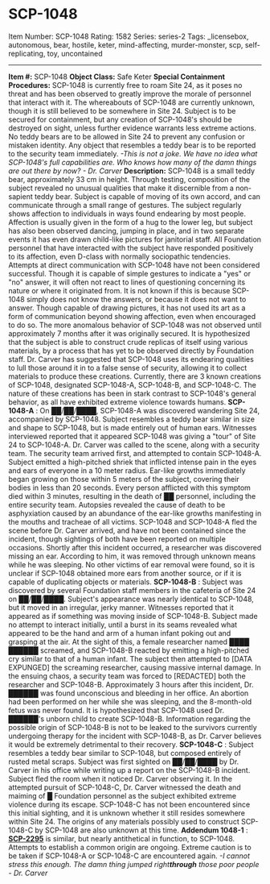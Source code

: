 # SCP-1048
Item Number: SCP-1048
Rating: 1582
Series: series-2
Tags: _licensebox, autonomous, bear, hostile, keter, mind-affecting, murder-monster, scp, self-replicating, toy, uncontained

---

**Item #:** SCP-1048
**Object Class:** Safe Keter
**Special Containment Procedures:** SCP-1048 is currently free to roam Site 24, as it poses no threat and has been observed to greatly improve the morale of personnel that interact with it. The whereabouts of SCP-1048 are currently unknown, though it is still believed to be somewhere in Site 24. Subject is to be secured for containment, but any creation of SCP-1048's should be destroyed on sight, unless further evidence warrants less extreme actions. No teddy bears are to be allowed in Site 24 to prevent any confusion or mistaken identity. Any object that resembles a teddy bear is to be reported to the security team immediately.
_-This is not a joke. We have no idea what SCP-1048's full capabilities are. Who knows how many of the damn things are out there by now? - Dr. Carver_
**Description:** SCP-1048 is a small teddy bear, approximately 33 cm in height. Through testing, composition of the subject revealed no unusual qualities that make it discernible from a non-sapient teddy bear. Subject is capable of moving of its own accord, and can communicate through a small range of gestures. The subject regularly shows affection to individuals in ways found endearing by most people. Affection is usually given in the form of a hug to the lower leg, but subject has also been observed dancing, jumping in place, and in two separate events it has even drawn child-like pictures for janitorial staff. All Foundation personnel that have interacted with the subject have responded positively to its affection, even D-class with normally sociopathic tendencies.
Attempts at direct communication with SCP-1048 have not been considered successful. Though it is capable of simple gestures to indicate a "yes" or "no" answer, it will often not react to lines of questioning concerning its nature or where it originated from. It is not known if this is because SCP-1048 simply does not know the answers, or because it does not want to answer. Though capable of drawing pictures, it has not used its art as a form of communication beyond showing affection, even when encouraged to do so.
The more anomalous behavior of SCP-1048 was not observed until approximately 7 months after it was originally secured. It is hypothesized that the subject is able to construct crude replicas of itself using various materials, by a process that has yet to be observed directly by Foundation staff. Dr. Carver has suggested that SCP-1048 uses its endearing qualities to lull those around it in to a false sense of security, allowing it to collect materials to produce these creations. Currently, there are 3 known creations of SCP-1048, designated SCP-1048-A, SCP-1048-B, and SCP-1048-C. The nature of these creations has been in stark contrast to SCP-1048's general behavior, as all have exhibited extreme violence towards humans.
**SCP-1048-A** : On ██/██/████, SCP-1048-A was discovered wandering Site 24, accompanied by SCP-1048. Subject resembles a teddy bear similar in size and shape to SCP-1048, but is made entirely out of human ears. Witnesses interviewed reported that it appeared SCP-1048 was giving a "tour" of Site 24 to SCP-1048-A. Dr. Carver was called to the scene, along with a security team. The security team arrived first, and attempted to contain SCP-1048-A. Subject emitted a high-pitched shriek that inflicted intense pain in the eyes and ears of everyone in a 10 meter radius. Ear-like growths immediately began growing on those within 5 meters of the subject, covering their bodies in less than 20 seconds. Every person afflicted with this symptom died within 3 minutes, resulting in the death of ██ personnel, including the entire security team. Autopsies revealed the cause of death to be asphyxiation caused by an abundance of the ear-like growths manifesting in the mouths and tracheae of all victims. SCP-1048 and SCP-1048-A fled the scene before Dr. Carver arrived, and have not been contained since the incident, though sightings of both have been reported on multiple occasions. Shortly after this incident occurred, a researcher was discovered missing an ear. According to him, it was removed through unknown means while he was sleeping. No other victims of ear removal were found, so it is unclear if SCP-1048 obtained more ears from another source, or if it is capable of duplicating objects or materials.
**SCP-1048-B** : Subject was discovered by several Foundation staff members in the cafeteria of Site 24 on ██/██/████. Subject's appearance was nearly identical to SCP-1048, but it moved in an irregular, jerky manner. Witnesses reported that it appeared as if something was moving inside of SCP-1048-B. Subject made no attempt to interact initially, until a burst in its seams revealed what appeared to be the hand and arm of a human infant poking out and grasping at the air. At the sight of this, a female researcher named ████ ██████ screamed, and SCP-1048-B reacted by emitting a high-pitched cry similar to that of a human infant. The subject then attempted to [DATA EXPUNGED] the screaming researcher, causing massive internal damage. In the ensuing chaos, a security team was forced to [REDACTED] both the researcher and SCP-1048-B. Approximately 3 hours after this incident, Dr. ██████ was found unconscious and bleeding in her office. An abortion had been performed on her while she was sleeping, and the 8-month-old fetus was never found. It is hypothesized that SCP-1048 used Dr. ██████'s unborn child to create SCP-1048-B. Information regarding the possible origin of SCP-1048-B is not to be leaked to the survivors currently undergoing therapy for the incident with SCP-1048-B, as Dr. Carver believes it would be extremely detrimental to their recovery.
**SCP-1048-C** : Subject resembles a teddy bear similar to SCP-1048, but composed entirely of rusted metal scraps. Subject was first sighted on ██/██/████ by Dr. Carver in his office while writing up a report on the SCP-1048-B incident. Subject fled the room when it noticed Dr. Carver observing it. In the attempted pursuit of SCP-1048-C, Dr. Carver witnessed the death and maiming of █ Foundation personnel as the subject exhibited extreme violence during its escape. SCP-1048-C has not been encountered since this initial sighting, and it is unknown whether it still resides somewhere within Site 24. The origins of any materials possibly used to construct SCP-1048-C by SCP-1048 are also unknown at this time.
**Addendum 1048-1** : **[SCP-2295](/scp-2295)** is similar, but nearly antithetical in function, to SCP-1048. Attempts to establish a common origin are ongoing.
Extreme caution is to be taken if SCP-1048-A or SCP-1048-C are encountered again.
_-I cannot stress this enough. The damn thing jumped right**through** those poor people - Dr. Carver_